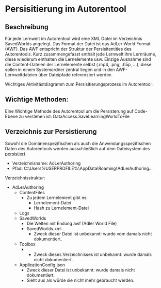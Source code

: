 # Persisitierung im Autorentool



## Beschreibung

Für jede Lernwelt im Autorentool wird eine XML Datei im Verzeichnis SavedWorlds angelegt.
Das Format der Datei ist das AdLer World Format (AWF). 
Das AWF entspricht der Struktur der Persisitentities des Autorentools.
Kurz zusammengefasst enthält jede Lernwelt ihre Lernräume, diese wiederum 
enthalten die Lernelemente usw.
Einzige Ausnahme sind die Content-Dateien der Lernelemente selbst
(.mp4, .png, .h5p, ...), diese sollen in einem Systemordner zentral
liegen und in den AWF-Lernweltdateien über Dateipfade referenziert werden.


Wichtiges Aktivitästdiagramm zum Persisitierungsprozess im Autorentool: [](ASE6.md) 

## Wichtige Methoden:

Eine Wichtige Methode des Autorentool
um die Persisterung auf Code-Ebene zu verstehen ist: 
DataAccess.SaveLearningWorldToFile


## Verzeichnis zur Persistierung

Sowohl die Domänenspezifischen als auch die Anwendungsspezifischen Daten
des Autorentools werden ausschließlich auf dem Dateisystem des
[](Lehrende-GE.md) [persistiert](CRUDSP-GE.md).


- Verzeichnisname: AdLerAuthoring
- Pfad: C:\Users\%USERPROFILE%\AppData\Roaming\AdLerAuthoring\...

Verzeichnisstruktur:

- AdLerAuthoring
  - ContentFiles
      - Zu jedem Lernelement gibt es:
          - Lernelement-Datei
          - Hash zu Lernelement-Datei
  - Logs
  - SavedWorlds
      - Die Welten mit Endung awf (Adler World File)
      - SavedWorlds.xml
        - Zweck dieser Datei ist unbekannt: wurde vom damals nicht dokumentiert.
  - Toolbox
    - - Zweck dieses Verzeichnisses ist unbekannt: wurde damals nicht dokumentiert.
  - ApplicationConfig.json
    - Zweck dieser Datei ist unbekannt: wurde damals nicht dokumentiert.
    - Sieht aus als würde sie nicht mehr gebraucht werden.



